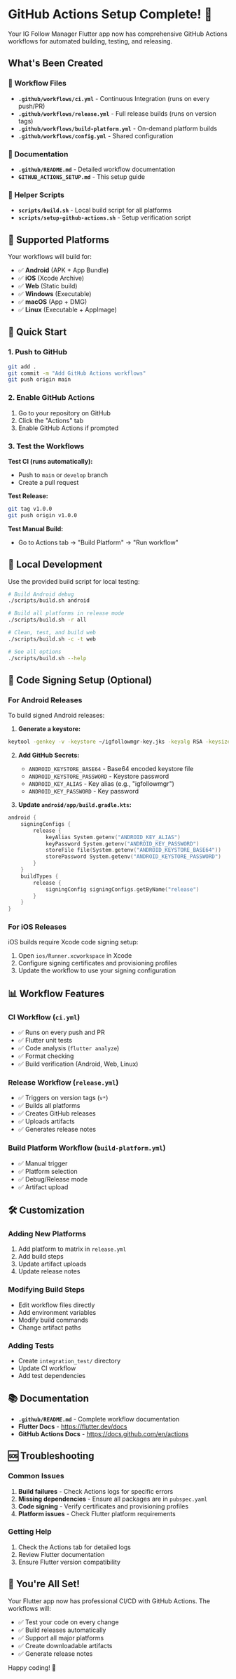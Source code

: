 # GitHub Actions Setup Complete! 🚀

Your IG Follow Manager Flutter app now has comprehensive GitHub Actions workflows for automated building, testing, and releasing.

## What's Been Created

### 📁 Workflow Files
- **`.github/workflows/ci.yml`** - Continuous Integration (runs on every push/PR)
- **`.github/workflows/release.yml`** - Full release builds (runs on version tags)
- **`.github/workflows/build-platform.yml`** - On-demand platform builds
- **`.github/workflows/config.yml`** - Shared configuration

### 📁 Documentation
- **`.github/README.md`** - Detailed workflow documentation
- **`GITHUB_ACTIONS_SETUP.md`** - This setup guide

### 📁 Helper Scripts
- **`scripts/build.sh`** - Local build script for all platforms
- **`scripts/setup-github-actions.sh`** - Setup verification script

## 🎯 Supported Platforms

Your workflows will build for:
- ✅ **Android** (APK + App Bundle)
- ✅ **iOS** (Xcode Archive)
- ✅ **Web** (Static build)
- ✅ **Windows** (Executable)
- ✅ **macOS** (App + DMG)
- ✅ **Linux** (Executable + AppImage)

## 🚀 Quick Start

### 1. Push to GitHub
```bash
git add .
git commit -m "Add GitHub Actions workflows"
git push origin main
```

### 2. Enable GitHub Actions
1. Go to your repository on GitHub
2. Click the "Actions" tab
3. Enable GitHub Actions if prompted

### 3. Test the Workflows

**Test CI (runs automatically):**
- Push to `main` or `develop` branch
- Create a pull request

**Test Release:**
```bash
git tag v1.0.0
git push origin v1.0.0
```

**Test Manual Build:**
- Go to Actions tab → "Build Platform" → "Run workflow"

## 🔧 Local Development

Use the provided build script for local testing:

```bash
# Build Android debug
./scripts/build.sh android

# Build all platforms in release mode
./scripts/build.sh -r all

# Clean, test, and build web
./scripts/build.sh -c -t web

# See all options
./scripts/build.sh --help
```

## 🔐 Code Signing Setup (Optional)

### For Android Releases
To build signed Android releases:

1. **Generate a keystore:**
```bash
keytool -genkey -v -keystore ~/igfollowmgr-key.jks -keyalg RSA -keysize 2048 -validity 10000 -alias igfollowmgr
```

2. **Add GitHub Secrets:**
   - `ANDROID_KEYSTORE_BASE64` - Base64 encoded keystore file
   - `ANDROID_KEYSTORE_PASSWORD` - Keystore password
   - `ANDROID_KEY_ALIAS` - Key alias (e.g., "igfollowmgr")
   - `ANDROID_KEY_PASSWORD` - Key password

3. **Update `android/app/build.gradle.kts`:**
```kotlin
android {
    signingConfigs {
        release {
            keyAlias System.getenv("ANDROID_KEY_ALIAS")
            keyPassword System.getenv("ANDROID_KEY_PASSWORD")
            storeFile file(System.getenv("ANDROID_KEYSTORE_BASE64"))
            storePassword System.getenv("ANDROID_KEYSTORE_PASSWORD")
        }
    }
    buildTypes {
        release {
            signingConfig signingConfigs.getByName("release")
        }
    }
}
```

### For iOS Releases
iOS builds require Xcode code signing setup:
1. Open `ios/Runner.xcworkspace` in Xcode
2. Configure signing certificates and provisioning profiles
3. Update the workflow to use your signing configuration

## 📊 Workflow Features

### CI Workflow (`ci.yml`)
- ✅ Runs on every push and PR
- ✅ Flutter unit tests
- ✅ Code analysis (`flutter analyze`)
- ✅ Format checking
- ✅ Build verification (Android, Web, Linux)

### Release Workflow (`release.yml`)
- ✅ Triggers on version tags (`v*`)
- ✅ Builds all platforms
- ✅ Creates GitHub releases
- ✅ Uploads artifacts
- ✅ Generates release notes

### Build Platform Workflow (`build-platform.yml`)
- ✅ Manual trigger
- ✅ Platform selection
- ✅ Debug/Release mode
- ✅ Artifact upload

## 🛠️ Customization

### Adding New Platforms
1. Add platform to matrix in `release.yml`
2. Add build steps
3. Update artifact uploads
4. Update release notes

### Modifying Build Steps
- Edit workflow files directly
- Add environment variables
- Modify build commands
- Change artifact paths

### Adding Tests
- Create `integration_test/` directory
- Update CI workflow
- Add test dependencies

## 📚 Documentation

- **`.github/README.md`** - Complete workflow documentation
- **Flutter Docs** - https://flutter.dev/docs
- **GitHub Actions Docs** - https://docs.github.com/en/actions

## 🆘 Troubleshooting

### Common Issues
1. **Build failures** - Check Actions logs for specific errors
2. **Missing dependencies** - Ensure all packages are in `pubspec.yaml`
3. **Code signing** - Verify certificates and provisioning profiles
4. **Platform issues** - Check Flutter platform requirements

### Getting Help
1. Check the Actions tab for detailed logs
2. Review Flutter documentation
3. Ensure Flutter version compatibility

## 🎉 You're All Set!

Your Flutter app now has professional CI/CD with GitHub Actions. The workflows will:
- ✅ Test your code on every change
- ✅ Build releases automatically
- ✅ Support all major platforms
- ✅ Create downloadable artifacts
- ✅ Generate release notes

Happy coding! 🚀
